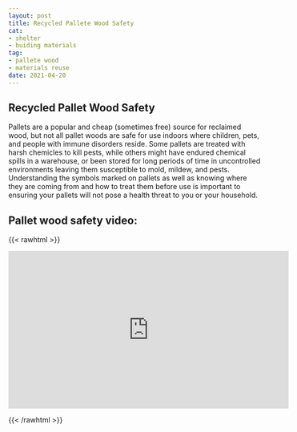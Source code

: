 ```yaml
--- 
layout: post 
title: Recycled Pallete Wood Safety
cat: 
- shelter
- buiding materials
tag: 
- pallete wood 
- materials reuse
date: 2021-04-20
--- 
```


## Recycled Pallet Wood Safety
Pallets are a popular and cheap (sometimes free) source for reclaimed wood, but not all pallet woods are safe for use indoors where children, pets, and people with immune disorders reside. Some pallets are treated with harsh chemicles to kill pests, while others might have endured chemical spills in a warehouse, or been stored for long periods of time in uncontrolled environments leaving them susceptible to mold, mildew, and pests. Understanding the symbols marked on pallets as well as knowing where they are coming from and how to treat them before use is important to ensuring your pallets will not pose a health threat to you or your household.

## Pallet wood safety video:
{{< rawhtml >}}

<iframe width="560" height="315" src="https://www.youtube.com/embed/aM2c8kBhIFk" title="YouTube video player" frameborder="0" allow="accelerometer; autoplay; clipboard-write; encrypted-media; gyroscope; picture-in-picture" allowfullscreen></iframe>

{{< /rawhtml >}}
